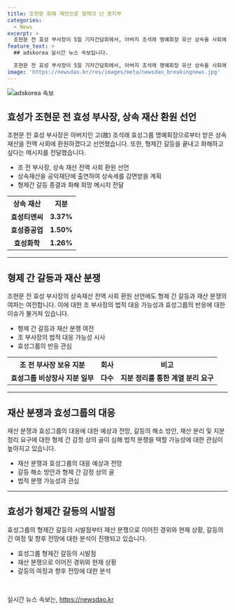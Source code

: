 ```yaml
---
title: 조현문 화해 제안으로 형제의 난 종지부
categories:
  - News
excerpt: >
  조현문 전 효성 부사장이 5일 기자간담회에서, 아버지 조석래 명예회장 유산 상속을 사회에 환원하고, 화해를 원한다고 밝혔다. 상속 재산을 공익재단에 출연할 예정이며, 법정 분쟁 가능성도 시사했다. 형제 간 갈등이 여전히 남아있으나, 선친의 유언에 따라 화해를 원하며, 공정거래법상 계열 분리 요건을 강조했다. 형제들의 협조가 필요하며, 효성그룹은 공식적으로 반응하지 않았다.경영권 분쟁이 아니라 계열 분리를 요구하는 입장이며, 압수수색과 공정거래법상 계열 분리 요건 충족을 요청하고 있다. 별세한 조 명예회장이 남긴 지분을 완료한 형제들은 평화롭게 해결하기 어렵다는 입장이다. 【서울=】고 승민 기자에 따르면, 검찰은 관련 회사를 통한 비자금 조성 혐의를 조사 중이다. 10년 전 형제 간 분쟁이 시작되어 선친의 유언에 따른 상속과 계열 분리를 요구하는 현 상황에 진전이 없는 것으로 평가된다.
feature_text: >
  ## adskorea 실시간 뉴스 속보입니다.

  조현문 전 효성 부사장이 5일 기자간담회에서, 아버지 조석래 명예회장 유산 상속을 사회에 환원하고, 화해를 원한다고 밝혔다. 상속 재산을 공익재단에 출연할 예정이며, 법정 분쟁 가능성도 시사했다. 형제 간 갈등이 여전히 남아있으나, 선친의 유언에 따라 화해를 원하며, 공정거래법상 계열 분리 요건을 강조했다. 형제들의 협조가 필요하며, 효성그룹은 공식적으로 반응하지 않았다.경영권 분쟁이 아니라 계열 분리를 요구하는 입장이며, 압수수색과 공정거래법상 계열 분리 요건 충족을 요청하고 있다. 별세한 조 명예회장이 남긴 지분을 완료한 형제들은 평화롭게 해결하기 어렵다는 입장이다. 【서울=】고 승민 기자에 따르면, 검찰은 관련 회사를 통한 비자금 조성 혐의를 조사 중이다. 10년 전 형제 간 분쟁이 시작되어 선친의 유언에 따른 상속과 계열 분리를 요구하는 현 상황에 진전이 없는 것으로 평가된다.
image: 'https://newsdao.kr/res/images/meta/newsdao_breakingnews.jpg'
---
```


<p><img src="https://newsdao.kr/res/images/meta/newsdao_breakingnews.jpg" alt="adskorea 속보" /></p>

<h2 data-ke-size="size26">효성가 조현문 전 효성 부사장, 상속 재산 환원 선언</h2>

<p data-ke-size="size16">조현문 전 효성 부사장은 아버지인 고(故) 조석래 효성그룹 명예회장으로부터 받은 상속재산을 전액 사회에 환원하겠다고 선언했습니다. 또한, 형제간 갈등을 끝내고 화해하고 싶다는 메시지를 전달했습니다. </p>

<ul>
<li>조 전 부사장, 상속 재산 전액 사회 환원 선언</li>
<li>상속재산을 공익재단에 출연하여 상속세를 감면받을 계획</li>
<li>형제간 갈등 종결과 화해 희망 메시지 전달</li>
</ul>

<table>
    <tr>
        <th>상속 재산</th>
        <th>지분</th>
    </tr>
    <tr>
        <td style="text-align: center; height: 17px;"><b>효성티앤씨</b></td>
        <td style="text-align: center; height: 17px;"><b>3.37%</b></td>
    </tr>
    <tr>
        <td style="text-align: center; height: 17px;"><b>효성중공업</b></td>
        <td style="text-align: center; height: 17px;"><b>1.50%</b></td>
    </tr>
    <tr>
        <td style="text-align: center; height: 17px;"><b>효성화학</b></td>
        <td style="text-align: center; height: 17px;"><b>1.26%</b></td>
    </tr>
</table>

<hr>

<h2 data-ke-size="size26">형제 간 갈등과 재산 분쟁</h2>

<p data-ke-size="size16">조현문 전 효성 부사장의 상속재산 전액 사회 환원 선언에도 형제 간 갈등과 재산 분쟁의 여파는 여전합니다. 이에 대한 조 부사장의 법적 대응 가능성과 효성그룹의 반응에 대한 이슈가 불거져 있습니다.</p>

<ul>
<li>형제 간 갈등과 재산 분쟁 여전</li>
<li>조 부사장의 법적 대응 가능성 시사</li>
<li>효성그룹의 반응 관심</li>
</ul>

<table>
    <tr>
        <th>조 전 부사장 보유 지분</th>
        <th>회사</th>
        <th>비고</th>
    </tr>
    <tr>
        <td style="text-align: center; height: 17px;"><b>효성그룹 비상장사 지분 일부</b></td>
        <td style="text-align: center; height: 17px;"><b>다수</b></td>
        <td style="text-align: center; height: 17px;"><b>지분 정리를 통한 계열 분리 요구</b></td>
    </tr>
</table>

<hr>

<h2 data-ke-size="size26">재산 분쟁과 효성그룹의 대응</h2>

<p data-ke-size="size16">재산 분쟁과 효성그룹의 대응에 대한 예상과 전망, 갈등의 해소 방안, 재산 분리 및 지분 정리 요구에 대한 형제 간 감정 상의 골이 심해 법적 분쟁을 택할 가능성에 대한 관심이 높아지고 있습니다.</p>

<ul>
<li>재산 분쟁과 효성그룹의 대응 예상과 전망</li>
<li>갈등 해소 방안과 형제 간 감정 상의 골</li>
<li>법적 분쟁 가능성과 관심</li>
</ul>

<hr>

<h2 data-ke-size="size26">효성가 형제간 갈등의 시발점</h2>

<p data-ke-size="size16">효성그룹의 형제간 갈등의 시발점부터 재산 분쟁으로 이어진 경위와 현재 상황, 갈등의 긴 여정 및 향후 전망에 대한 분석이 진행되고 있습니다.</p>

<ul>
<li>효성그룹 형제간 갈등의 시발점</li>
<li>재산 분쟁으로 이어진 경위와 현재 상황</li>
<li>갈등의 여정과 향후 전망에 대한 분석</li>
</ul>

<p data-ke-size="size16">&nbsp;</p>
실시간 뉴스 속보는, <a href="https://newsdao.kr" rel="dofollow">https://newsdao.kr</a>


